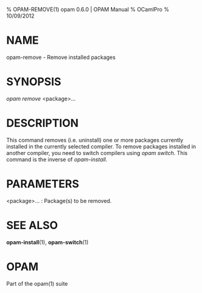% OPAM-REMOVE(1) opam 0.6.0 | OPAM Manual
% OCamlPro
% 10/09/2012

# NAME

opam-remove - Remove installed packages

# SYNOPSIS

*opam remove* \<package\>...

# DESCRIPTION

This command removes (i.e. uninstall) one or more packages currently
installed in the currently selected compiler. To remove packages
installed in another compiler, you need to switch compilers using
*opam switch*. This command is the inverse of *opam-install*.

# PARAMETERS

\<package\>...
:   Package(s) to be removed.

# SEE ALSO

**opam-install**(1), **opam-switch**(1)

# OPAM

Part of the opam(1) suite
